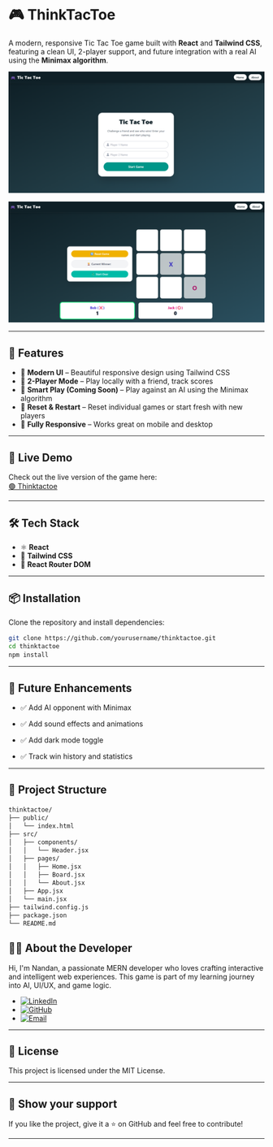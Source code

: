 # 🎮 ThinkTacToe

A modern, responsive Tic Tac Toe game built with **React** and **Tailwind CSS**, featuring a clean UI, 2-player support, and future integration with a real AI using the **Minimax algorithm**.

![ThinkTacToe Screenshot](./public/Screenshot%202025-07-15%20103037.png) 

![ThinkTacToe Screenshot](./public/Screenshot%202025-07-15%20103131.png) 

---

## 🚀 Features

- 🎨 **Modern UI** – Beautiful responsive design using Tailwind CSS
- 👥 **2-Player Mode** – Play locally with a friend, track scores
- 🧠 **Smart Play (Coming Soon)** – Play against an AI using the Minimax algorithm
- 🔄 **Reset & Restart** – Reset individual games or start fresh with new players
- 📱 **Fully Responsive** – Works great on mobile and desktop

---

## 🔗 Live Demo

Check out the live version of the game here:  
[🟢 Thinktactoe](https://thinktactoe.netlify.app/)

---

## 🛠️ Tech Stack

- ⚛️ **React**
- 🎨 **Tailwind CSS**
- 🔁 **React Router DOM**


---

## 📦 Installation

Clone the repository and install dependencies:

```bash
git clone https://github.com/yourusername/thinktactoe.git
cd thinktactoe
npm install

```

---

## 🧠 Future Enhancements

- ✅ Add AI opponent with Minimax

- ✅ Add sound effects and animations

- ✅ Add dark mode toggle

- ✅ Track win history and statistics

---

## 📂 Project Structure

```
thinktactoe/
├── public/
│   └── index.html
├── src/
│   ├── components/
│   │   └── Header.jsx
│   ├── pages/
│   │   ├── Home.jsx
│   │   ├── Board.jsx
│   │   └── About.jsx
│   ├── App.jsx
│   └── main.jsx
├── tailwind.config.js
├── package.json
└── README.md
```


## 👨‍💻 About the Developer
Hi, I'm Nandan, a passionate MERN developer who loves crafting interactive and intelligent web experiences. This game is part of my learning journey into AI, UI/UX, and game logic.


- [![LinkedIn](https://img.shields.io/badge/LinkedIn-blue?style=flat&-logo=linkedin)](https://www.linkedin.com/in/nandan-singh-danu-125363343/)
- [![GitHub](https://img.shields.io/badge/GitHub-black?style=flat&logo=github)](https://github.com/nandan2506)
- [![Email](https://img.shields.io/badge/Email-D14836?style=flat&logo=gmail&logoColor=white)](mailto:thenandansingh1999@email.com)

---


## 📄 License

This project is licensed under the MIT License.

---


## 🌟 Show your support

If you like the project, give it a ⭐ on GitHub and feel free to contribute!

---
